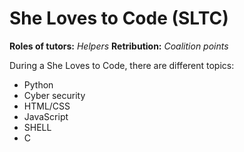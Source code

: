 # She Loves to Code (SLTC)

**Roles of tutors:** *Helpers*
**Retribution:** *Coalition points*

During a She Loves to Code, there are different topics:
- Python
- Cyber security
- HTML/CSS
- JavaScript
- SHELL
- C
